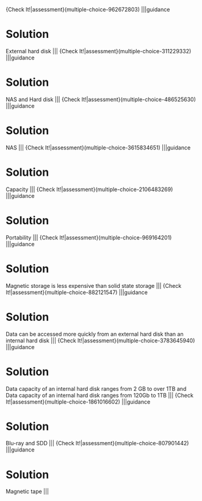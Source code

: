 {Check It!|assessment}(multiple-choice-962672803)
|||guidance
# Solution

External hard disk
|||
{Check It!|assessment}(multiple-choice-311229332)
|||guidance
# Solution

NAS and Hard disk
|||
{Check It!|assessment}(multiple-choice-486525630)
|||guidance
# Solution

NAS
|||
{Check It!|assessment}(multiple-choice-3615834651)
|||guidance
# Solution

Capacity
|||
{Check It!|assessment}(multiple-choice-2106483269)
|||guidance
# Solution

Portability
|||
{Check It!|assessment}(multiple-choice-969164201)
|||guidance
# Solution

Magnetic storage is less expensive than solid state storage
|||
{Check It!|assessment}(multiple-choice-882121547)
|||guidance
# Solution

Data can be accessed more quickly from an external hard disk than an internal hard disk
|||
{Check It!|assessment}(multiple-choice-3783645940)
|||guidance
# Solution

Data capacity of an internal hard disk ranges from 2 GB to over 1TB and Data capacity of an internal hard disk ranges from 120Gb to 1TB
|||
{Check It!|assessment}(multiple-choice-1861016602)
|||guidance
# Solution

Blu-ray and SDD
|||
{Check It!|assessment}(multiple-choice-807901442)
|||guidance
# Solution

Magnetic tape
|||